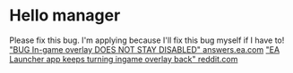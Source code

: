 # Hello manager

Please fix this bug. I'm applying because I'll fix this bug myself if I have to! 
["BUG In-game overlay DOES NOT STAY DISABLED" answers.ea.com](https://answers.ea.com/t5/Bug-Reports-Technical-Issues/BUG-In-game-overlay-DOES-NOT-STAY-DISABLED/m-p/13452637#M44320)
["EA Launcher app keeps turning ingame overlay back" reddit.com](https://www.reddit.com/r/origin/comments/13q2imt/ea_launcher_app_keeps_turning_ingame_overlay_back/)
